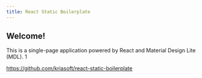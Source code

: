 ```yaml
---
title: React Static Boilerplate
---
```


## Welcome!

This is a single-page application powered by React and Material Design Lite (MDL). 1

https://github.com/kriasoft/react-static-boilerplate


